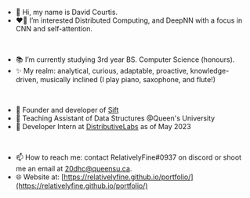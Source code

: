 - 👋 Hi, my name is David Courtis.
- ❤️‍🔥 I’m interested Distributed Computing, and DeepNN with a focus in CNN and self-attention.
<br />

- 📚 I’m currently studying 3rd year BS. Computer Science (honours). 
- ✨ My realm: analytical, curious, adaptable, proactive, knowledge-driven, musically inclined (I play piano, saxophone, and flute!)
<br />

- 🎁 Founder and developer of [Sift](https://getsift.ca/)
- 🎈 Teaching Assistant of Data Structures @Queen's University
- 🎉 Developer Intern at [DistributiveLabs](https://ca.linkedin.com/company/distributivelabs) as of May 2023
<br />

- 📫 How to reach me: contact RelativelyFine#0937 on discord or shoot me an email at 20dhc@queensu.ca.
- 🌐 Website at: [https://relativelyfine.github.io/portfolio/](https://relativelyfine.github.io/portfolio/)
